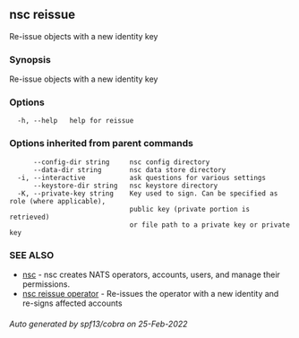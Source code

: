 ## nsc reissue

Re-issue objects with a new identity key

### Synopsis

Re-issue objects with a new identity key

### Options

```
  -h, --help   help for reissue
```

### Options inherited from parent commands

```
      --config-dir string     nsc config directory
      --data-dir string       nsc data store directory
  -i, --interactive           ask questions for various settings
      --keystore-dir string   nsc keystore directory
  -K, --private-key string    Key used to sign. Can be specified as role (where applicable),
                              public key (private portion is retrieved)
                              or file path to a private key or private key 
```

### SEE ALSO

* [nsc](nsc.md)	 - nsc creates NATS operators, accounts, users, and manage their permissions.
* [nsc reissue operator](nsc_reissue_operator.md)	 - Re-issues the operator with a new identity and re-signs affected accounts

###### Auto generated by spf13/cobra on 25-Feb-2022
